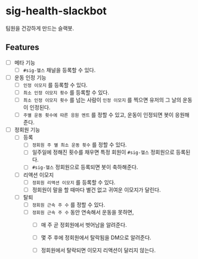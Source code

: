 # sig-health-slackbot
팀원을 건강하게 만드는 슬랙봇.


## Features

- [ ] 메타 기능
    - [ ] `#sig-헬스` 채널을 등록할 수 있다.
- [ ] 운동 인정 기능
    - [ ] `인정 이모지` 를 등록할 수 있다.
    - [ ] `최소 인정 이모지 횟수` 를 등록할 수 있다.
    - [ ] `최소 인정 이모지 횟수` 를 넘는 사람이 `인정 이모지` 를 찍으면 유저의 그 날의 운동이 인정된다.
    - [ ] `주별 운동 횟수에 따른 응원 멘트` 를 정할 수 있고, 운동이 인정되면 봇이 응원해준다.
- [ ] 정회원 기능
    - [ ] 등록
        - [ ] `정회원 주 별 최소 운동 횟수` 를 정할 수 있다.
        - [ ] 일주일에 정해진 횟수를 채우면 특정 회원이 `#sig-헬스` 정회원으로 등록된다.
        - [ ] `#sig-헬스` 정회원으로 등록되면 봇이 축하해준다.
    - [ ] 리액션 이모지
        - [ ] `정회원 리액션 이모지` 를 등록할 수 있다.
        - [ ] 정회원이 말을 할 때마다 별건 없고 귀여운 이모지가 달린다.
    - [ ] 탈퇴
        - [ ] `정회원 근속 주 수` 를 정할 수 있다.
        - [ ] `정회원 근속 주 수` 동안 연속해서 운동을 못하면,
            - [ ] 매 주 곧 정회원에서 벗어남을 알려준다.
            - [ ] 몇 주 후에 정회원에서 탈락됨을 DM으로 알려준다.
            - [ ] 정회원에서 탈락되면 이모지 리액션이 달리지 않는다.


